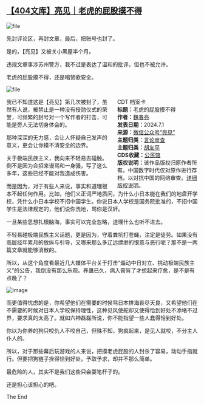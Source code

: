 <!--1719825633000-->
[【404文库】亮见｜老虎的屁股摸不得](https://chinadigitaltimes.net/chinese/709347.html)
------

<p><img decoding="async" src="https://chinadigitaltimes.net/chinese/files/2024/07/image-1719824438081.png" alt="file"></p><p>先封评论区，再封文章，最后，把账号也封了。</p><p>是的，【亮见】又被关小黑屋半个月。</p><p>违规文章事涉苏州警方，我不过是表达了温和的批评，但也不被允许。</p><p>老虎的屁股摸不得，还是唱赞歌安全。</p><p><img decoding="async" src="https://chinadigitaltimes.net/chinese/files/2024/07/image-1719824905425.png" alt="file"></p><div style="width:42%;float:right;padding-left:20px;"><div class="su-spoiler su-spoiler-style-fancy su-spoiler-icon-chevron-circle su-spoiler-closed" data-scroll-offset="0" data-anchor-in-url="no"><div class="su-spoiler-title" tabindex="0" role="button"><span class="su-spoiler-icon"></span>CDT 档案卡</div><div class="su-spoiler-content su-u-clearfix su-u-trim"><strong>标题：</strong>老虎的屁股摸不得<br><strong>作者：</strong><a href="https://chinadigitaltimes.net/space/亮见" target="_blank">魏春亮</a><br><strong>发表日期：</strong>2024.7.1<br><strong>来源：</strong><a href="https://web.archive.org/web/https://mp.weixin.qq.com/s/kbRuQp6IOR7kFykYEBUHYA" target="_blank">微信公众号“亮见”</a><br><strong>主题归类：</strong><a href="https://chinadigitaltimes.net/space/言论审查" target="_blank">言论审查</a><br><strong>主题归类：</strong><a href="https://chinadigitaltimes.net/space/胡友平" target="_blank">胡友平</a><br><strong>CDS收藏：</strong><a href="https://chinadigitaltimes.net/space/%E5%85%AC%E6%B0%91%E9%A6%86" target="_blank" rel="noopener">公民馆</a><br><strong>版权说明：</strong>该作品版权归原作者所有。中国数字时代仅对原作进行存档，以对抗中国的网络审查。<a href="https://chinadigitaltimes.net/chinese/copyright">详细版权说明</a>。</div></div></div><p>我已不知道这是【亮见】第几次被封了，虽然有人说，被禁止是一种没有授勋仪式的荣誉，可频繁的封号对一个写作者的打击，可能是旁人无法切身体会的。</p><p>那种深深的无力感，会让人怀疑自己发声的意义，更会让你摸不清安全的边界。</p><p>关于极端民族主义，我向来不轻易去碰触。倒不是因为会招来谩骂和一身骚，写了这么多年，这些已经不能对我造成伤害。</p><p>而是因为，对于有些人来说，事实和道理根本不起任何作用。比如，他们义正词严地质问，为什么小日本能在我们的地盘开学校，凭什么小日本学校不招中国学生。你说日本人学校是国务院批准的，不招中国学生是法律规定的，他们说你洗地，骂你是汉奸。</p><p>一旦某些思想扎根脑海，事实可以完全忽略，道理什么也听不进去。</p><p>不轻易碰极端民族主义话题，更是因为，守着粪坑打苍蝇，注定是徒劳。如果没有高层经年累月的放纵与引导，又哪来那么多辽远缥缈的恨意与恶行呢？那不是一两篇文章就能够消散的。</p><p>所以，从这个角度看最近几大媒体平台关于打击“煽动中日对立、挑动极端民族主义”的公告，我倒没有那么乐观。养蛊已久，病入膏肓了才想起来疗愈，是不是有点晚了？</p><p><img decoding="async" src="https://chinadigitaltimes.net/chinese/files/2024/07/post-709347-668274e13286e." alt="image"></p><p>而更值得忧虑的是，你希望他们在需要的时候骂日本排海丧尽天良，又希望他们在不需要的时候对日本人学校保持理性，这种见风使舵却又使得恰到好处不添堵不过界，要求真的太高了。就如六神磊磊所说，你不能指望一些人蠢得恰到好处。</p><p>你以为你养的狗只咬仇人不咬自己，但殊不知，狗疯起来，是见人就咬，不分主人仆人的。</p><p>所以，对于那些幕后玩游戏的人来说，把摸老虎屁股的人封杀了容易，动动手指就行。但要把狗链子拴得恰到好处，予取予求，却并不那么简单。</p><p>最危险的人，其实不是我们这些只会耍笔杆子的。</p><p>还是担心该担心的吧。</p><p>The End </p><div class="addtoany_share_save_container addtoany_content addtoany_content_bottom"><div class="a2a_kit a2a_kit_size_32 addtoany_list" data-a2a-url="https://chinadigitaltimes.net/chinese/709347.html" data-a2a-title="亮见｜老虎的屁股摸不得"><a class="a2a_button_facebook" href="https://www.addtoany.com/add_to/facebook?linkurl=https%3A%2F%2Fchinadigitaltimes.net%2Fchinese%2F709347.html&amp;linkname=%E4%BA%AE%E8%A7%81%EF%BD%9C%E8%80%81%E8%99%8E%E7%9A%84%E5%B1%81%E8%82%A1%E6%91%B8%E4%B8%8D%E5%BE%97" title="Facebook" rel="nofollow noopener" target="_blank"></a><a class="a2a_button_twitter" href="https://www.addtoany.com/add_to/twitter?linkurl=https%3A%2F%2Fchinadigitaltimes.net%2Fchinese%2F709347.html&amp;linkname=%E4%BA%AE%E8%A7%81%EF%BD%9C%E8%80%81%E8%99%8E%E7%9A%84%E5%B1%81%E8%82%A1%E6%91%B8%E4%B8%8D%E5%BE%97" title="Twitter" rel="nofollow noopener" target="_blank"></a><a class="a2a_button_telegram" href="https://www.addtoany.com/add_to/telegram?linkurl=https%3A%2F%2Fchinadigitaltimes.net%2Fchinese%2F709347.html&amp;linkname=%E4%BA%AE%E8%A7%81%EF%BD%9C%E8%80%81%E8%99%8E%E7%9A%84%E5%B1%81%E8%82%A1%E6%91%B8%E4%B8%8D%E5%BE%97" title="Telegram" rel="nofollow noopener" target="_blank"></a><a class="a2a_button_reddit" href="https://www.addtoany.com/add_to/reddit?linkurl=https%3A%2F%2Fchinadigitaltimes.net%2Fchinese%2F709347.html&amp;linkname=%E4%BA%AE%E8%A7%81%EF%BD%9C%E8%80%81%E8%99%8E%E7%9A%84%E5%B1%81%E8%82%A1%E6%91%B8%E4%B8%8D%E5%BE%97" title="Reddit" rel="nofollow noopener" target="_blank"></a><a class="a2a_button_whatsapp" href="https://www.addtoany.com/add_to/whatsapp?linkurl=https%3A%2F%2Fchinadigitaltimes.net%2Fchinese%2F709347.html&amp;linkname=%E4%BA%AE%E8%A7%81%EF%BD%9C%E8%80%81%E8%99%8E%E7%9A%84%E5%B1%81%E8%82%A1%E6%91%B8%E4%B8%8D%E5%BE%97" title="WhatsApp" rel="nofollow noopener" target="_blank"></a><a class="a2a_button_email" href="https://www.addtoany.com/add_to/email?linkurl=https%3A%2F%2Fchinadigitaltimes.net%2Fchinese%2F709347.html&amp;linkname=%E4%BA%AE%E8%A7%81%EF%BD%9C%E8%80%81%E8%99%8E%E7%9A%84%E5%B1%81%E8%82%A1%E6%91%B8%E4%B8%8D%E5%BE%97" title="Email" rel="nofollow noopener" target="_blank"></a><a class="a2a_button_copy_link" href="https://www.addtoany.com/add_to/copy_link?linkurl=https%3A%2F%2Fchinadigitaltimes.net%2Fchinese%2F709347.html&amp;linkname=%E4%BA%AE%E8%A7%81%EF%BD%9C%E8%80%81%E8%99%8E%E7%9A%84%E5%B1%81%E8%82%A1%E6%91%B8%E4%B8%8D%E5%BE%97" title="Copy Link" rel="nofollow noopener" target="_blank"></a><a class="a2a_dd addtoany_share_save addtoany_share" href="https://www.addtoany.com/share"></a></div></div>
